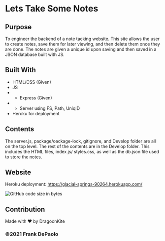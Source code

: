 # Lets Take Some Notes

## Purpose
To engineer the backend of a note tacking website. This site allows the user to create notes, save them for later viewing, and then delete them once they are done.
The notes are given a unique id upon saving and then saved in a JSON database built with JS.

## Built With
* HTML/CSS (Given)
* JS
* * Express (Given)
* * Server using FS, Path, UniqID 
* Heroku for deployment

## Contents
The server.js, package/oackage-lock, gitignore, and Develop folder are all on the top level. The rest of the contents are in the Develop folder. This includes the HTML files, index.js/ styles.css, as well as the db.json file used to store the notes.

## Website
Heroku deployment: https://glacial-springs-90264.herokuapp.com/

![GitHub code size in bytes](https://img.shields.io/github/languages/code-size/DragoonKite/lets-take-some-notes)

## Contribution
Made with ❤️ by DragoonKite

### ©️2021 Frank DePaolo